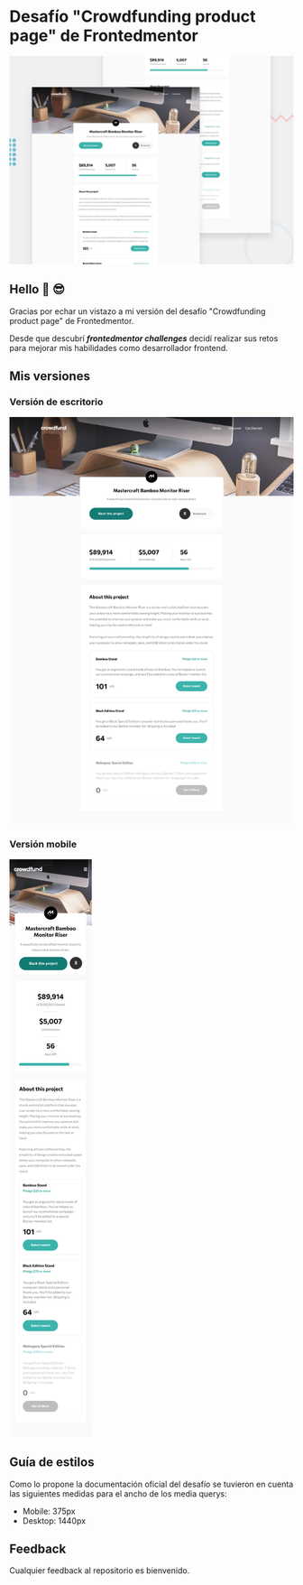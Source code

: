 # Desafío "Crowdfunding product page" de Frontedmentor 
![Crowdfunding product page preview](https://raw.githubusercontent.com/raulpinve/crowdfunding-product-page-main/main/design/design/desktop-preview.jpg)

## Hello :metal:  :sunglasses:

Gracias por echar un vistazo a mi versión del desafío "Crowdfunding product page" de Frontedmentor. 

Desde que descubrí <b><i>frontedmentor challenges</i></b> decidí realizar sus retos para mejorar mis habilidades como desarrollador frontend.

## Mis versiones 

### Versión de escritorio
![Crowdfunding product page desktop preview](https://raw.githubusercontent.com/raulpinve/crowdfunding-product-page-main/main/images/desktop-preview.png)

### Versión mobile
![Crowdfunding product page mobile preview](https://raw.githubusercontent.com/raulpinve/crowdfunding-product-page-main/main/images/mobile-preview.png)

## Guía de estilos
Como lo propone la documentación oficial del desafío se tuvieron en cuenta las siguientes medidas para el ancho de los media querys: 

- Mobile: 375px
- Desktop: 1440px

## Feedback
Cualquier feedback al repositorio es bienvenido.
